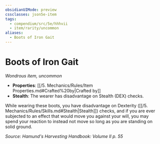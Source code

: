 ```yaml
---
obsidianUIMode: preview
cssclasses: json5e-item
tags:
  - compendium/src/5e/hhhvii
  - item/rarity/uncommon
aliases:
  - Boots of Iron Gait
---
```

# Boots of Iron Gait
*Wondrous item, uncommon*  

- **Properties**: [[/5. Mechanics/Rules/Item Properties.md#Crafted%20by\|Crafted by]]
- **Stealth**: The wearer has disadvantage on Stealth (DEX) checks.

While wearing these boots, you have disadvantage on Dexterity ([[/5. Mechanics/Rules/Skills.md#Stealth\|Stealth]]) checks, and if you are ever subjected to an effect that would move you against your will, you may spend your reaction to instead not move so long as you are standing on solid ground.

*Source: Hamund's Harvesting Handbook: Volume II p. 55*
